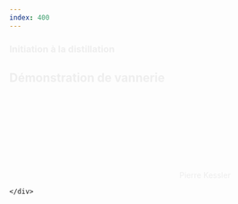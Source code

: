 ```yaml
---
index: 400
---
```

<section class="slide-bottom">  
    <span class="background" style="background-image:url('assets/images/vannier01.jpg')"></span>
    <!--.wrap = container (width: 90%) -->
    <div class="wrap">
    <div class="content-right" style="color:#eee">
        <h3 class="text-context">Initiation à la distillation</h3>
        <h1 class="text-data text-shadow">Démonstration de vannerie</h1>
        <figcaption ><svg class="fa-camera"><use xlink:href="#fa-camera"></use></svg>&nbsp;Pierre Kessler</figcaption>
     </div>    
        
    </div>
   <!-- .end .wrap -->
</section>